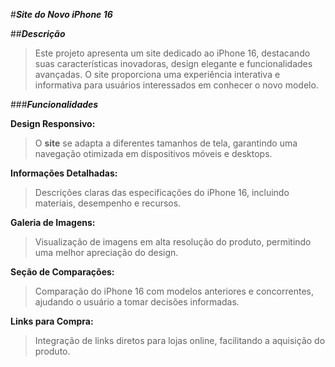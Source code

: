 #***Site do Novo iPhone 16***

##***Descrição***
>Este projeto apresenta um site dedicado ao iPhone 16, destacando suas características inovadoras, design elegante e funcionalidades avançadas. O site proporciona uma experiência interativa e informativa para usuários interessados em conhecer o novo modelo.

###***Funcionalidades***

**Design Responsivo:**
>O **site** se adapta a diferentes tamanhos de tela, garantindo uma navegação otimizada em dispositivos móveis e desktops.

**Informações Detalhadas:**
>Descrições claras das especificações do iPhone 16, incluindo materiais, desempenho e recursos.

**Galeria de Imagens:**
>Visualização de imagens em alta resolução do produto, permitindo uma melhor apreciação do design.

**Seção de Comparações:**
>Comparação do iPhone 16 com modelos anteriores e concorrentes, ajudando o usuário a tomar decisões informadas.

**Links para Compra:** 
>Integração de links diretos para lojas online, facilitando a aquisição do produto.

